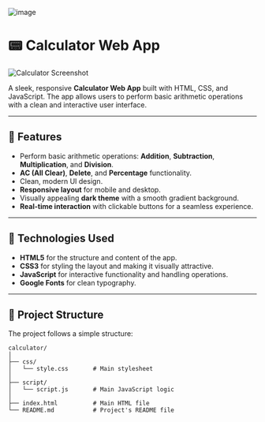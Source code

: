 ![image](https://github.com/user-attachments/assets/399b9b6c-1605-4142-879a-9ddc6f39fb18)
# 📟 Calculator Web App

![Calculator Screenshot](https://via.placeholder.com/800x400) 
<!-- You can replace the link with an actual screenshot of your app -->

A sleek, responsive **Calculator Web App** built with HTML, CSS, and JavaScript. The app allows users to perform basic arithmetic operations with a clean and interactive user interface.

---

## 🚀 Features

- Perform basic arithmetic operations: **Addition**, **Subtraction**, **Multiplication**, and **Division**.
- **AC (All Clear)**, **Delete**, and **Percentage** functionality.
- Clean, modern UI design.
- **Responsive layout** for mobile and desktop.
- Visually appealing **dark theme** with a smooth gradient background.
- **Real-time interaction** with clickable buttons for a seamless experience.

---

## 🎨 Technologies Used

- **HTML5** for the structure and content of the app.
- **CSS3** for styling the layout and making it visually attractive.
- **JavaScript** for interactive functionality and handling operations.
- **Google Fonts** for clean typography.

---

## 📂 Project Structure

The project follows a simple structure:

```plaintext
calculator/
│
├── css/
│   └── style.css       # Main stylesheet
│
├── script/
│   └── script.js       # Main JavaScript logic
│
├── index.html          # Main HTML file
└── README.md           # Project's README file
